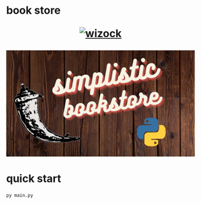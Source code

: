 # book store  <p align="center"> <a href="https://paypal.me/RonnyFromDisc?country.x=US&locale.x=en_AU"><img src="https://img.shields.io/badge/paypal-donate-yellow.svg" alt="wizock" /></a>     </p>
<img src='https://github.com/Wizock/book_store/blob/master/Simplistic%20bookstore.png'>

# quick start

```bat
py main.py

```
